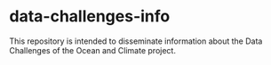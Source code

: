 # data-challenges-info
This repository is intended to disseminate information about the Data Challenges of the Ocean and Climate project.
